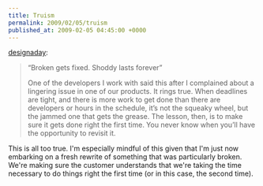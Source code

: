 ```yaml
---
title: Truism
permalink: 2009/02/05/truism
published_at: 2009-02-05 04:45:00 +0000
---
```


[designaday](http://designaday.tumblr.com/post/75496791/truism):

> “Broken gets fixed. Shoddy lasts forever”
>
> One of the developers I work with said this after I complained about a lingering issue in one of our products. It rings true. When deadlines are tight, and there is more work to get done than there are developers or hours in the schedule, it’s not the squeaky wheel, but the jammed one that gets the grease. The lesson, then, is to make sure it gets done right the first time. You never know when you’ll have the opportunity to revisit it.

This is all too true. I'm especially mindful of this given that I'm just now embarking on a fresh rewrite of something that was particularly broken. We're making sure the customer understands that we're taking the time necessary to do things right the first time (or in this case, the second time).

